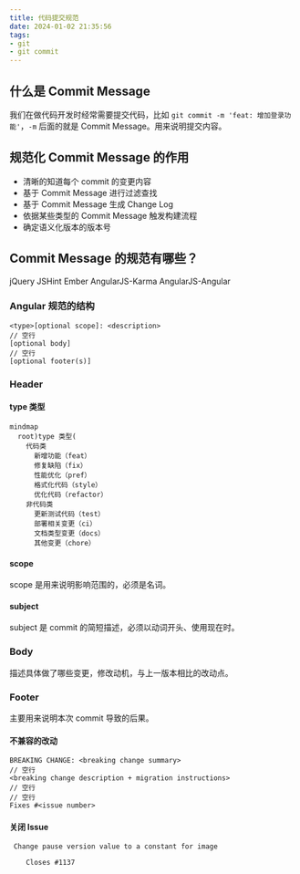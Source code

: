 ```yaml
---
title: 代码提交规范
date: 2024-01-02 21:35:56
tags:
- git
- git commit
---
```


## 什么是 Commit Message

我们在做代码开发时经常需要提交代码，比如 `git commit -m 'feat: 增加登录功能'`，`-m` 后面的就是 Commit Message。用来说明提交内容。

## 规范化 Commit Message 的作用

- 清晰的知道每个 commit 的变更内容
- 基于 Commit Message 进行过滤查找
- 基于 Commit Message 生成 Change Log
- 依据某些类型的 Commit Message 触发构建流程
- 确定语义化版本的版本号

## Commit Message 的规范有哪些？

jQuery
JSHint
Ember
AngularJS-Karma
AngularJS-Angular

### Angular 规范的结构

```git
<type>[optional scope]: <description>
// 空行
[optional body]
// 空行
[optional footer(s)]
```

### Header

#### type 类型

```mermaid
mindmap
  root)type 类型(
    代码类
      新增功能（feat）
      修复缺陷（fix）
      性能优化（pref）
      格式化代码（style）
      优化代码（refactor）
    非代码类
      更新测试代码（test）
      部署相关变更（ci）
      文档类型变更（docs）
      其他变更（chore）
```

#### scope

scope 是用来说明影响范围的，必须是名词。

#### subject

subject 是 commit 的简短描述，必须以动词开头、使用现在时。

### Body

描述具体做了哪些变更，修改动机，与上一版本相比的改动点。

### Footer

主要用来说明本次 commit 导致的后果。

#### 不兼容的改动

```
BREAKING CHANGE: <breaking change summary>
// 空行
<breaking change description + migration instructions>
// 空行
// 空行
Fixes #<issue number>
```

#### 关闭 Issue

```
 Change pause version value to a constant for image
    
    Closes #1137
```